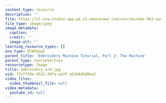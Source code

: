 ```yaml
---
content_type: resource
description: ''
file: https://ol-ocw-studio-app-qa.s3.amazonaws.com/courses/mas-962-special-topics-new-textiles-spring-2010/721ff59ed52239faaa3fa61b6d5d0ee2_embroidery_arm.jpg
file_type: image/jpeg
image_metadata:
  caption: ''
  credit: ''
  image-alt: ''
learning_resource_types: []
ocw_type: OCWImage
parent_title: 'Embroidery Machine Tutorial, Part 2: The Machine'
parent_type: CourseSection
resourcetype: Image
title: embroidery_arm.jpg
uid: 721ff59e-d522-39fa-aa3f-a61b6d5d0ee2
video_files:
  video_thumbnail_file: null
video_metadata:
  youtube_id: null
---
```

